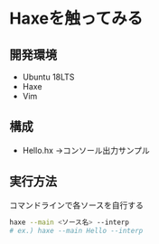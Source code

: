 # Haxeを触ってみる

## 開発環境

- Ubuntu 18LTS
- Haxe 
- Vim

## 構成

- Hello.hx ->コンソール出力サンプル

## 実行方法

コマンドラインで各ソースを自行する

```bash
haxe --main <ソース名> --interp
# ex.) haxe --main Hello --interp
```

